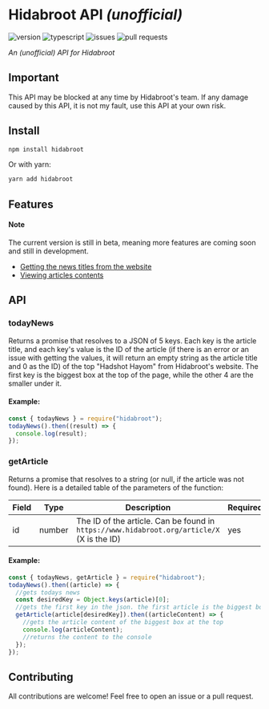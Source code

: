 # Hidabroot API _(unofficial)_

![version](https://img.shields.io/github/package-json/v/itsrn/hidabroot)
![typescript](https://img.shields.io/badge/</>-TypeScript-blue)
![issues](https://img.shields.io/github/issues/itsrn/hidabroot)
![pull requests](https://img.shields.io/github/issues-pr/itsrn/hidabroot)

_An (unofficial) API for Hidabroot_

## Important

This API may be blocked at any time by Hidabroot's team. If any damage caused by this API, it is not my fault, use this API at your own risk.

## Install

```bash
npm install hidabroot
```

Or with yarn:

```bash
yarn add hidabroot
```

## Features

#### Note

The current version is still in beta, meaning more features are coming soon and still in development.

- [Getting the news titles from the website](#todaynews)
- [Viewing articles contents](#getarticle)

## API

### todayNews

Returns a promise that resolves to a JSON of 5 keys. Each key is the article title, and each key's value is the ID of the article (if there is an error or an issue with getting the values, it will return an empty string as the article title and 0 as the ID) of the top "Hadshot Hayom" from Hidabroot's website. The first key is the biggest box at the top of the page, while the other 4 are the smaller under it.

#### Example:

```js
const { todayNews } = require("hidabroot");
todayNews().then((result) => {
  console.log(result);
});
```

### getArticle

Returns a promise that resolves to a string (or null, if the article was not found). Here is a detailed table of the parameters of the function:

| Field | Type   | Description                                                                                | Required |
| ----- | ------ | ------------------------------------------------------------------------------------------ | -------- |
| id    | number | The ID of the article. Can be found in `https://www.hidabroot.org/article/X` (X is the ID) | yes      |

#### Example:

```js
const { todayNews, getArticle } = require("hidabroot");
todayNews().then((article) => {
  //gets todays news
  const desiredKey = Object.keys(article)[0];
  //gets the first key in the json. the first article is the biggest box at the top
  getArticle(article[desiredKey]).then((articleContent) => {
    //gets the article content of the biggest box at the top
    console.log(articleContent);
    //returns the content to the console
  });
});
```

## Contributing

All contributions are welcome! Feel free to open an issue or a pull request.
